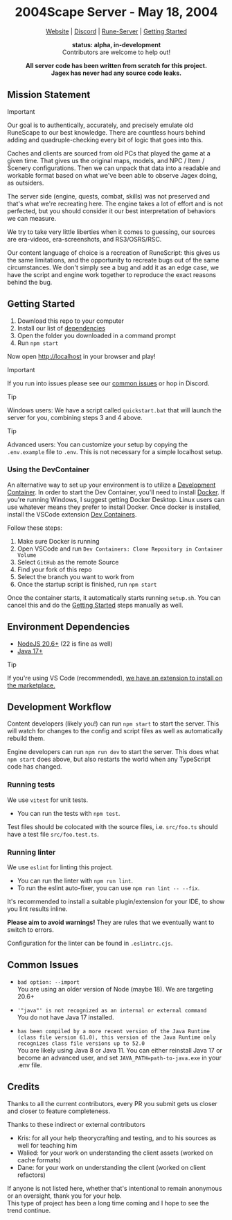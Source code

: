 <div align="center">

<h1>2004Scape Server - May 18, 2004</h1>

[Website](https://2004scape.org) | [Discord](https://discord.2004scape.org) | [Rune-Server](https://www.rune-server.ee/runescape-development/rs2-server/projects/701698-lost-city-225-emulation.html) | [Getting Started](#getting-started)

**status: alpha, in-development**  
Contributors are welcome to help out!

**All server code has been written from scratch for this project.**  
**Jagex has never had any source code leaks.**
</div>

## Mission Statement

> [!IMPORTANT]
> Our goal is to authentically, accurately, and precisely emulate old RuneScape to our best knowledge. There are countless hours behind adding and quadruple-checking every bit of logic that goes into this.

Caches and clients are sourced from old PCs that played the game at a given time. That gives us the original maps, models, and NPC / Item / Scenery configurations. Then we can unpack that data into a readable and workable format based on what we've been able to observe Jagex doing, as outsiders.

The server side (engine, quests, combat, skills) was not preserved and that's what we're recreating here. The engine takes a lot of effort and is not perfected, but you should consider it our best interpretation of behaviors we can measure.

We try to take very little liberties when it comes to guessing, our sources are era-videos, era-screenshots, and RS3/OSRS/RSC.

Our content language of choice is a recreation of RuneScript: this gives us the same limitations, and the opportunity to recreate bugs out of the same circumstances. We don't simply see a bug and add it as an edge case, we have the script and engine work together to reproduce the exact reasons behind the bug.

## Getting Started

1. Download this repo to your computer
2. Install our list of [dependencies](#environment-dependencies)
3. Open the folder you downloaded in a command prompt
4. Run `npm start`

Now open [http://localhost](http://localhost) in your browser and play!

> [!IMPORTANT]
> If you run into issues please see our [common issues](#common-issues) or hop in Discord.

> [!TIP]
> Windows users: We have a script called `quickstart.bat` that will launch the server for you, combining steps 3 and 4 above.

> [!TIP]
> Advanced users: You can customize your setup by copying the `.env.example` file to `.env`. This is not necessary for a simple localhost setup.

### Using the DevContainer

An alternative way to set up your environment is to utilize a [Development Container](https://containers.dev/). In order to start the Dev Container, you'll need to install [Docker](https://www.docker.com/products/docker-desktop/). If you're running Windows, I suggest getting Docker Desktop. Linux users can use whatever means they prefer to install Docker. Once docker is installed, install the VSCode extension [Dev Containers](https://marketplace.visualstudio.com/items?itemName=ms-vscode-remote.remote-containers).

Follow these steps:

1. Make sure Docker is running
2. Open VSCode and run `Dev Containers: Clone Repository in Container Volume`
3. Select `GitHub` as the remote Source
4. Find your fork of this repo
5. Select the branch you want to work from
6. Once the startup script is finished, run `npm start`

Once the container starts, it automatically starts running `setup.sh`. You can cancel this and do the [Getting Started](#getting-started) steps manually as well.

## Environment Dependencies

- [NodeJS 20.6+](https://nodejs.org/) (22 is fine as well)
- [Java 17+](https://adoptium.net/)

> [!TIP]
> If you're using VS Code (recommended), [we have an extension to install on the marketplace.](https://marketplace.visualstudio.com/items?itemName=2004scape.runescriptlanguage)

## Development Workflow

Content developers (likely you!) can run `npm start` to start the server. This will watch for changes to the config and script files as well as automatically rebuild them.

Engine developers can run `npm run dev` to start the server. This does what `npm start` does above, but also restarts the world when any TypeScript code has changed.

### Running tests

We use `vitest` for unit tests.

- You can run the tests with `npm test`.

Test files should be colocated with the source files, i.e. `src/foo.ts` should have a test file `src/foo.test.ts`.

### Running linter

We use `eslint` for linting this project.

- You can run the linter with `npm run lint`.
- To run the eslint auto-fixer, you can use `npm run lint -- --fix`.

It's recommended to install a suitable plugin/extension for your IDE, to show you lint results inline.

**Please aim to avoid warnings!** They are rules that we eventually want to switch to errors.

Configuration for the linter can be found in `.eslintrc.cjs`.

## Common Issues

* `bad option: --import`  
You are using an older version of Node (maybe 18). We are targeting 20.6+

* `'"java"' is not recognized as an internal or external command`  
You do not have Java 17 installed.

* `has been compiled by a more recent version of the Java Runtime (class file version 61.0), this version of the Java Runtime only recognizes class file versions up to 52.0`  
You are likely using Java 8 or Java 11. You can either reinstall Java 17 or become an advanced user, and set `JAVA_PATH=path-to-java.exe` in your .env file.

## Credits

Thanks to all the current contributors, every PR you submit gets us closer and closer to feature completeness.

Thanks to these indirect or external contributors
- Kris: for all your help theorycrafting and testing, and to his sources as well for teaching him
- Walied: for your work on understanding the client assets (worked on cache formats)
- Dane: for your work on understanding the client (worked on client refactors)

If anyone is not listed here, whether that's intentional to remain anonymous or an oversight, thank you for your help.  
This type of project has been a long time coming and I hope to see the trend continue.

